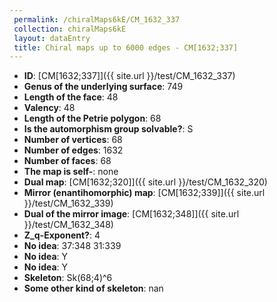 ```yaml
--- 
 permalink: /chiralMaps6kE/CM_1632_337 
 collection: chiralMaps6kE
 layout: dataEntry
 title: Chiral maps up to 6000 edges - CM[1632;337]
---
```


- **ID**: [CM[1632;337]]({{ site.url }}/test/CM_1632_337)
- **Genus of the underlying surface**: 749
- **Length of the face**: 48
- **Valency**: 48
- **Length of the Petrie polygon**: 68
- **Is the automorphism group solvable?**: S
- **Number of vertices**: 68
- **Number of edges**: 1632
- **Number of faces**: 68
- **The map is self-**: none
- **Dual map**: [CM[1632;320]]({{ site.url }}/test/CM_1632_320)
- **Mirror (enantihomorphic) map**: [CM[1632;339]]({{ site.url }}/test/CM_1632_339)
- **Dual of the mirror image**: [CM[1632;348]]({{ site.url }}/test/CM_1632_348)
- **Z_q-Exponent?**: 4
- **No idea**:  37:348 31:339
- **No idea**: Y
- **No idea**: Y
- **Skeleton**: Sk(68;4)^6
- **Some other kind of skeleton**: nan
